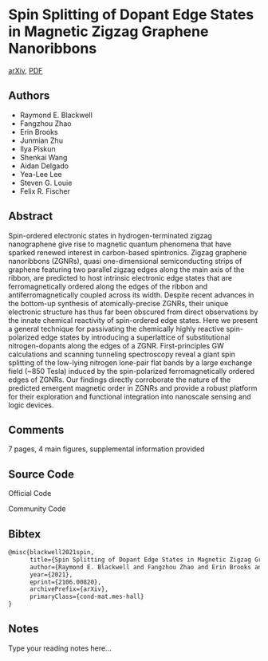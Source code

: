 
# Spin Splitting of Dopant Edge States in Magnetic Zigzag Graphene Nanoribbons

[arXiv](https://arxiv.org/abs/2106.0820), [PDF](https://arxiv.org/pdf/2106.0820.pdf)

## Authors

- Raymond E. Blackwell
- Fangzhou Zhao
- Erin Brooks
- Junmian Zhu
- Ilya Piskun
- Shenkai Wang
- Aidan Delgado
- Yea-Lee Lee
- Steven G. Louie
- Felix R. Fischer

## Abstract

Spin-ordered electronic states in hydrogen-terminated zigzag nanographene give rise to magnetic quantum phenomena that have sparked renewed interest in carbon-based spintronics. Zigzag graphene nanoribbons (ZGNRs), quasi one-dimensional semiconducting strips of graphene featuring two parallel zigzag edges along the main axis of the ribbon, are predicted to host intrinsic electronic edge states that are ferromagnetically ordered along the edges of the ribbon and antiferromagnetically coupled across its width. Despite recent advances in the bottom-up synthesis of atomically-precise ZGNRs, their unique electronic structure has thus far been obscured from direct observations by the innate chemical reactivity of spin-ordered edge states. Here we present a general technique for passivating the chemically highly reactive spin-polarized edge states by introducing a superlattice of substitutional nitrogen-dopants along the edges of a ZGNR. First-principles GW calculations and scanning tunneling spectroscopy reveal a giant spin splitting of the low-lying nitrogen lone-pair flat bands by a large exchange field (~850 Tesla) induced by the spin-polarized ferromagnetically ordered edges of ZGNRs. Our findings directly corroborate the nature of the predicted emergent magnetic order in ZGNRs and provide a robust platform for their exploration and functional integration into nanoscale sensing and logic devices.

## Comments

7 pages, 4 main figures, supplemental information provided

## Source Code

Official Code



Community Code



## Bibtex

```tex
@misc{blackwell2021spin,
      title={Spin Splitting of Dopant Edge States in Magnetic Zigzag Graphene Nanoribbons}, 
      author={Raymond E. Blackwell and Fangzhou Zhao and Erin Brooks and Junmian Zhu and Ilya Piskun and Shenkai Wang and Aidan Delgado and Yea-Lee Lee and Steven G. Louie and Felix R. Fischer},
      year={2021},
      eprint={2106.00820},
      archivePrefix={arXiv},
      primaryClass={cond-mat.mes-hall}
}
```

## Notes

Type your reading notes here...

